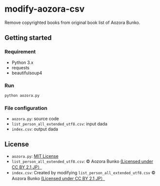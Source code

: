 # modify-aozora-csv
Remove copyrighted books from original book list of Aozora Bunko.

## Getting started
### Requirement
* Python 3.x
* requests
* beautifulsoup4
### Run
```bash
python aozora.py
```
### File configuration
* `aozora.py`: source code
* `list_person_all_extended_utf8.csv`: input dada
* `index.csv`: output dada

## License
* `aozora.py`: [MIT License](https://github.com/kuga-github/modify-aozora-csv/blob/main/LICENSE)
* `list_person_all_extended_utf8.csv`: ©︎ Aozora Bunko [(Licensed under CC BY 2.1 JP）](https://creativecommons.org/licenses/by/2.1/jp/deed.en)
* `index.csv`: Created by modifying `list_person_all_extended_utf8.csv` ©︎ Aozora Bunko [(Licensed under CC BY 2.1 JP）](https://creativecommons.org/licenses/by/2.1/jp/deed.en)
